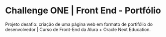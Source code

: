 # Challenge ONE | Front End - Portfólio

Projeto desafio: criação de uma página web em formato de portifólio do desenvolvedor | Curso de Front-End da Alura + Oracle Next Education.

